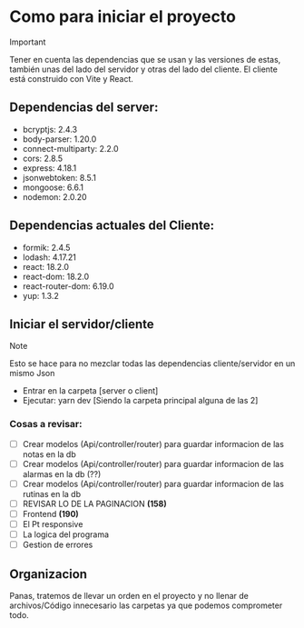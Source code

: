 # Como para iniciar el proyecto

> [!IMPORTANT]
> Tener en cuenta las dependencias que se usan y las
> versiones de estas, también unas del lado
> del servidor y otras del lado del cliente.
> El cliente está construido con Vite y React.

## Dependencias del server:

- bcryptjs: 2.4.3
- body-parser: 1.20.0
- connect-multiparty: 2.2.0
- cors: 2.8.5
- express: 4.18.1
- jsonwebtoken: 8.5.1
- mongoose: 6.6.1
- nodemon: 2.0.20

## Dependencias actuales del Cliente:

- formik: 2.4.5
- lodash: 4.17.21
- react: 18.2.0
- react-dom: 18.2.0
- react-router-dom: 6.19.0
- yup: 1.3.2

## Iniciar el servidor/cliente

> [!Note]
> Esto se hace para no mezclar todas las dependencias cliente/servidor en un mismo Json

- Entrar en la carpeta [server o client]
- Ejecutar: yarn dev [Siendo la carpeta principal alguna de las 2]

### Cosas a revisar:

- [ ] Crear modelos (Api/controller/router) para guardar informacion de las notas en la db
- [ ] Crear modelos (Api/controller/router) para guardar informacion de las alarmas en la db (??)
- [ ] Crear modelos (Api/controller/router) para guardar informacion de las rutinas en la db
- [ ] REVISAR LO DE LA PAGINACION **(158)**
- [ ] Frontend **(190)**
- [ ] El Pt responsive
- [ ] La logica del programa
- [ ] Gestion de errores

## Organizacion

Panas, tratemos de llevar un orden en el proyecto y no llenar de archivos/Código innecesario las carpetas ya que podemos comprometer todo.

